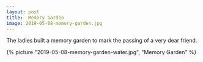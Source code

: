 ```yaml
---
layout: post
title:  Memory Garden
image: 2019-05-08-memory-garden.jpg
---
```


The ladies built a memory garden to mark the passing of a very dear friend.  
 

<!--more-->
 
{% picture "2019-05-08-memory-garden-water.jpg", "Memory Garden" %}
   
